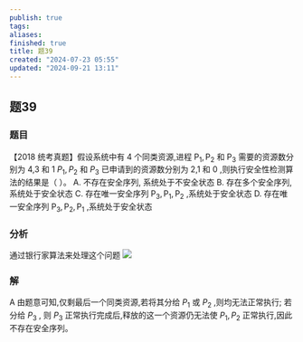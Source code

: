 ```yaml
---
publish: true
tags: 
aliases: 
finished: true
title: 题39
created: "2024-07-23 05:55"
updated: "2024-09-21 13:11"
---
```

## 题39
### 题目
【2018 统考真题】假设系统中有 4 个同类资源,进程 ${\mathrm{P}}_{1},{\mathrm{P}}_{2}$ 和 ${\mathrm{P}}_{3}$ 需要的资源数分别为 4,3 和 $1$
${P}_{1},{P}_{2}$ 和 ${P}_{3}$ 已申请到的资源数分别为 2,1 和 0 ,则执行安全性检测算法的结果是（ ）。
A. 不存在安全序列, 系统处于不安全状态
B. 存在多个安全序列, 系统处于安全状态
C. 存在唯一安全序列 ${\mathrm{P}}_{3},{\mathrm{P}}_{1},{\mathrm{P}}_{2}$ ,系统处于安全状态
D. 存在唯一安全序列 ${\mathrm{P}}_{3},{\mathrm{P}}_{2},{\mathrm{P}}_{1}$ ,系统处于安全状态
### 分析
通过银行家算法来处理这个问题
![](https://img.hwenyi.live/202409271507474.webp)
### 解
A
由题意可知,仅剩最后一个同类资源,若将其分给 ${P}_{1}$ 或 ${P}_{2}$ ,则均无法正常执行; 
若分给 ${P}_{3}$ , 则 ${P}_{3}$ 正常执行完成后,释放的这一个资源仍无法使 ${P}_{1},{P}_{2}$ 正常执行,因此不存在安全序列。

